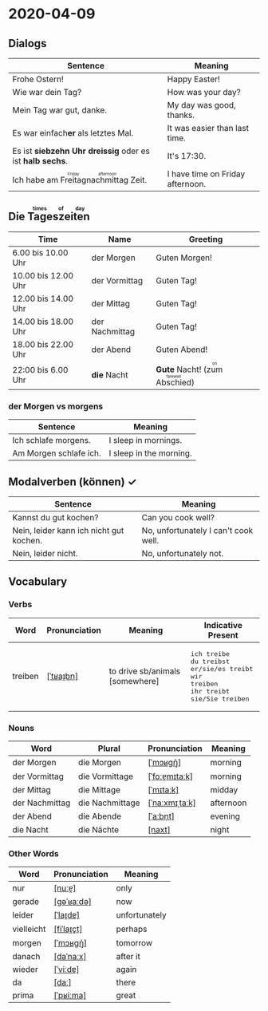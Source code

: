 # 2020-04-09

## Dialogs

| Sentence                                                     | Meaning                          |
| ------------------------------------------------------------ | -------------------------------- |
| Frohe Ostern!                                                | Happy Easter!                    |
| Wie war dein Tag?                                            | How was your day?                |
| Mein Tag war gut, danke.                                     | My day was good, thanks.         |
| Es war einfach**er** als letztes Mal.                        | It was easier than last time.    |
| Es ist **siebzehn Uhr dreissig** oder es ist **halb sechs**. | It's 17:30.                      |
| Ich habe am <ruby>Freitag<rt>Friday</rt></ruby><ruby>nachmittag<rt>afternoon</rt></ruby> Zeit. | I have time on Friday afternoon. |

## Die <ruby>Tageszeiten<rt>times of day</rt></ruby>

| Time                | Name           | Greeting                                                     |
| ------------------- | -------------- | ------------------------------------------------------------ |
| 6.00 bis 10.00 Uhr  | der Morgen     | Guten Morgen!                                                |
| 10.00 bis 12.00 Uhr | der Vormittag  | Guten Tag!                                                   |
| 12.00 bis 14.00 Uhr | der Mittag     | Guten Tag!                                                   |
| 14.00 bis 18.00 Uhr | der Nachmittag | Guten Tag!                                                   |
| 18.00 bis 22.00 Uhr | der Abend      | Guten Abend!                                                 |
| 22:00 bis 6.00 Uhr  | **die** Nacht  | **Gute** Nacht! (<ruby>zum Abschied<rt>on farewell</rt></ruby>) |

### der Morgen vs morgens

| Sentence               | Meaning                 |
| ---------------------- | ----------------------- |
| Ich schlafe morgens.   | I sleep in mornings.    |
| Am Morgen schlafe ich. | I sleep in the morning. |

## Modalverben (können) ✓

| Sentence                                | Meaning                              |
| --------------------------------------- | ------------------------------------ |
| Kannst du gut kochen?                   | Can you cook well?                   |
| Nein, leider kann ich nicht gut kochen. | No, unfortunately I can't cook well. |
| Nein, leider nicht.                     | No, unfortunately not.               |

## Vocabulary

### Verbs

| Word    | Pronunciation | Meaning | Indicative Present |
| ------- | ------------- | ------- | ------------------ |
|treiben|[[ˈtʁaɪ̯bn̩]](https://cdn.duden.de/_media_/audio/ID4111347_125221516.mp3)|to drive sb/animals [somewhere]|<pre>ich       treibe<br>du        treibst<br>er/sie/es treibt<br>wir       treiben<br>ihr       treibt<br>sie/Sie   treiben</pre>|

### Nouns

| Word           | Plural | Pronunciation | Meaning |
| -------------- | ------ | ------------- | ------- |
|der Morgen|die Morgen|[[ˈmɔʁɡŋ̍]](https://cdn.duden.de/_media_/audio/ID4115391_334969757.mp3)|morning|
|der Vormittag|die Vormittage|[[ˈfoːɐ̯mɪtaːk]](https://cdn.duden.de/_media_/audio/ID4173077_370680715.mp3)|morning|
|der Mittag|die Mittage|[[ˈmɪtaːk]](https://cdn.duden.de/_media_/audio/ID4114243_519621348.mp3)|midday|
|der Nachmittag|die Nachmittage|[[ˈnaːxmɪˌtaːk]](https://cdn.duden.de/_media_/audio/ID4112329_368714201.mp3)|afternoon|
|der Abend|die Abende|[[ˈaːbn̩t]](https://cdn.duden.de/_media_/audio/ID4107941_80331396.mp3)|evening|
|die Nacht|die Nächte|[[naxt]](https://cdn.duden.de/_media_/audio/ID4111187_255453215.mp3)|night|

### Other Words

| Word       | Pronunciation | Meaning |
| ---------- | ------------- | ------- |
|nur|[[nuːɐ̯]](https://cdn.duden.de/_media_/audio/ID4108030_46680056.mp3)|only|
|gerade|[[ɡəˈʁaːdə]](https://cdn.duden.de/_media_/audio/ID4109346_100820083.mp3)|now|
|leider|[[ˈlaɪ̯dɐ]](https://cdn.duden.de/_media_/audio/ID4117258_103799366.mp3)|unfortunately|
|vielleicht|[[fiˈlaɪ̯çt]](https://cdn.duden.de/_media_/audio/ID4109629_523310968.mp3)|perhaps|
|morgen|[[ˈmɔʁɡŋ̍]](https://cdn.duden.de/_media_/audio/ID4115391_334969757.mp3)|tomorrow|
|danach|[[daˈnaːx]](https://cdn.duden.de/_media_/audio/ID4119551_339164404.mp3)|after it|
|wieder|[[ˈviːdɐ]](https://cdn.duden.de/_media_/audio/ID4111416_30267777.mp3)|again|
|da|[[daː]](https://cdn.duden.de/_media_/audio/ID4106995_387591992.mp3)|there|
|prima|[[ˈpʁiːma]](https://cdn.duden.de/_media_/audio/ID4113704_133592530.mp3)|great|
